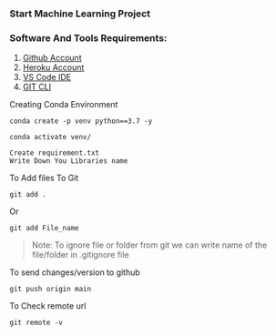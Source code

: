 ### Start Machine Learning Project

### Software And Tools Requirements:
1. [Github Account](https://github.com)
2. [Heroku Account](https://heroku.com)
3. [VS Code IDE](https://code.visualstudio.com/)
4. [GIT CLI](https://git-scm.com/book/en/v2/Getting-Started-The-Command-Line) 

Creating Conda Environment 

```
conda create -p venv python==3.7 -y
```

```
conda activate venv/
```

```
Create requirement.txt
Write Down You Libraries name 
```
To Add files To Git
```
git add .
```
Or
```
git add File_name
```
> Note: To ignore file or folder from git we can write name of the file/folder in .gitignore file

To send changes/version  to github
```
git push origin main
```


To Check remote url
```
git remote -v
```
